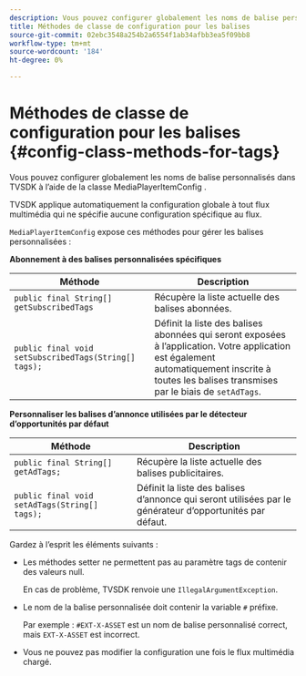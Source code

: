 ```yaml
---
description: Vous pouvez configurer globalement les noms de balise personnalisés dans TVSDK à l’aide de la classe MediaPlayerItemConfig .
title: Méthodes de classe de configuration pour les balises
source-git-commit: 02ebc3548a254b2a6554f1ab34afbb3ea5f09bb8
workflow-type: tm+mt
source-wordcount: '184'
ht-degree: 0%

---
```


# Méthodes de classe de configuration pour les balises {#config-class-methods-for-tags}

Vous pouvez configurer globalement les noms de balise personnalisés dans TVSDK à l’aide de la classe MediaPlayerItemConfig .

TVSDK applique automatiquement la configuration globale à tout flux multimédia qui ne spécifie aucune configuration spécifique au flux.

`MediaPlayerItemConfig` expose ces méthodes pour gérer les balises personnalisées :

**Abonnement à des balises personnalisées spécifiques**

| <b>Méthode</b> | <b>Description</b> |
|--- |--- |
| `public final String[] getSubscribedTags` | Récupère la liste actuelle des balises abonnées. |
| `public final void setSubscribedTags(String[] tags);` | Définit la liste des balises abonnées qui seront exposées à l’application.  Votre application est également automatiquement inscrite à toutes les balises transmises par le biais de `setAdTags`. |

**Personnaliser les balises d’annonce utilisées par le détecteur d’opportunités par défaut**

| <b>Méthode</b> | <b>Description</b> |
|--- |--- |
| `public final String[] getAdTags;` | Récupère la liste actuelle des balises publicitaires. |
| `public final void setAdTags(String[] tags);` | Définit la liste des balises d’annonce qui seront utilisées par le générateur d’opportunités par défaut. |

Gardez à l’esprit les éléments suivants :

* Les méthodes setter ne permettent pas au paramètre tags de contenir des valeurs null.

  En cas de problème, TVSDK renvoie une `IllegalArgumentException`.
* Le nom de la balise personnalisée doit contenir la variable `#` préfixe.

  Par exemple : `#EXT-X-ASSET` est un nom de balise personnalisé correct, mais `EXT-X-ASSET` est incorrect.

* Vous ne pouvez pas modifier la configuration une fois le flux multimédia chargé.
